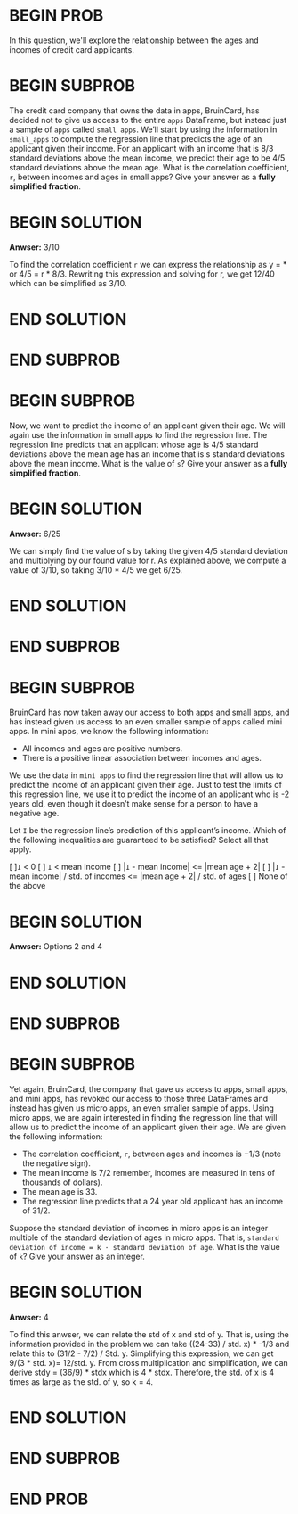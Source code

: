 # BEGIN PROB

In this question, we'll explore the relationship between the ages and incomes of credit card applicants.

# BEGIN SUBPROB

The credit card company that owns the data in apps, BruinCard, has decided not to give us access to the entire `apps` DataFrame, but instead just a sample of `apps` called `small apps`.
We’ll start by using the information in `small_apps` to compute the regression line that predicts the age of an applicant given their income.
For an applicant with an income that is 8/3 standard deviations above the mean income, we predict their age to be 4/5 standard deviations above the mean age. What is the correlation coefficient, `r`, between incomes and ages in small apps? Give your answer as a **fully simplified fraction**.

# BEGIN SOLUTION
**Anwser:** 3/10

To find the correlation coefficient `r` we can express the relationship as y = * or 
4/5 = r * 8/3. Rewriting this expression and solving for r, we get 12/40 which can be simplified as 3/10. 
# END SOLUTION

# END SUBPROB

# BEGIN SUBPROB

Now, we want to predict the income of an applicant given their age. We will
again use the information in small apps to find the regression line.
The regression line predicts that an applicant whose age is 4/5 standard deviations above
the mean age has an income that is s standard deviations above the mean income. What is the value of `s`? Give your answer as a **fully simplified fraction**.

# BEGIN SOLUTION
**Anwser:**  6/25

We can simply find the value of s by taking the given 4/5 standard deviation and multiplying by our found value for r.
As explained above, we compute a value of 3/10, so taking 3/10 * 4/5 we get 6/25. 
# END SOLUTION

# END SUBPROB

# BEGIN SUBPROB

BruinCard has now taken away our access to both apps and small apps, and has instead given us access to an even smaller sample of apps called mini apps. In mini apps, we know the following information:
- All incomes and ages are positive numbers.
- There is a positive linear association between incomes and ages.

We use the data in `mini apps` to find the regression line that will allow us to predict the income of an applicant given their age. Just to test the limits of this regression line, we use it to predict the income of an applicant who is -2 years old, even though it doesn’t make sense for a person to have a negative age.

Let `I` be the regression line’s prediction of this applicant’s income. Which of the following inequalities are guaranteed to be satisfied? Select all that apply.

[ ]`I` < 0
[ ] `I` < mean income
[ ] |`I` - mean income| <= |mean age + 2|
[ ] |`I` - mean income| / std. of incomes <= |mean age + 2| / std. of ages
[ ] None of the above
# BEGIN SOLUTION
**Anwser:**  Options 2 and 4

# END SOLUTION

# END SUBPROB

# BEGIN SUBPROB

Yet again, BruinCard, the company that gave us access to apps, small apps, and mini apps, has revoked our access to those three DataFrames and instead has given us micro apps, an even smaller sample of apps.
Using micro apps, we are again interested in finding the regression line that will allow us to predict the income of an applicant given their age. We are given the following information:
- The correlation coefficient, `r`, between ages and incomes is −1/3 (note the negative sign).
- The mean income is  7/2 remember, incomes are measured in tens of thousands of dollars).
- The mean age is 33.
- The regression line predicts that a 24 year old applicant has an income of 31/2.

Suppose the standard deviation of incomes in micro apps is an integer multiple of the standard deviation of ages in micro apps. That is,
`standard deviation of income = k · standard deviation of age`. What is the value of `k`? Give your answer as an integer.


# BEGIN SOLUTION
**Anwser:**  4

To find this anwser, we can relate the std of x and std of y. That is, using the information
provided in the problem we can take ((24-33) / std. x) * -1/3 and relate this to (31/2 - 7/2) / Std. y.
Simplifying this expression, we can get 9/(3 * std. x)= 12/std. y. From cross multiplication and simplification, 
we can derive stdy = (36/9) * stdx which is 4 * stdx. Therefore, the std. of x is 4 times as large
as the std. of y, so k = 4. 
# END SOLUTION

# END SUBPROB

# END PROB
